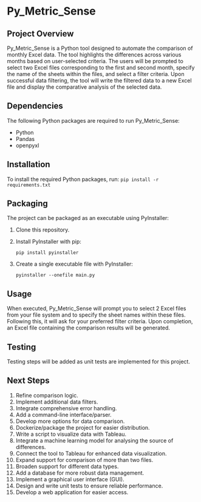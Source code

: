 # Py_Metric_Sense

## Project Overview

Py_Metric_Sense is a Python tool designed to automate the comparison of monthly Excel data. The tool highlights the differences across various months based on user-selected criteria. The users will be prompted to select two Excel files corresponding to the first and second month, specify the name of the sheets within the files, and select a filter criteria. Upon successful data filtering, the tool will write the filtered data to a new Excel file and display the comparative analysis of the selected data.

## Dependencies

The following Python packages are required to run Py_Metric_Sense:

- Python
- Pandas
- openpyxl

## Installation

To install the required Python packages, run:
    ```
   pip install -r requirements.txt
    ```

## Packaging

The project can be packaged as an executable using PyInstaller:

1. Clone this repository.
2. Install PyInstaller with pip:
    ```
   pip install pyinstaller
    ```

3. Create a single executable file with PyInstaller:
    ```
   pyinstaller --onefile main.py
    ```

## Usage

When executed, Py_Metric_Sense will prompt you to select 2 Excel files from your file system and to specify the sheet names within these files. Following this, it will ask for your preferred filter criteria. Upon completion, an Excel file containing the comparison results will be generated.

## Testing

Testing steps will be added as unit tests are implemented for this project.

## Next Steps

1. Refine comparison logic.
2. Implement additional data filters.
3. Integrate comprehensive error handling.
4. Add a command-line interface/parser.
5. Develop more options for data comparison.
6. Dockerize/package the project for easier distribution.
7. Write a script to visualize data with Tableau.
8. Integrate a machine learning model for analysing the source of differences.
9. Connect the tool to Tableau for enhanced data visualization.
10. Expand support for comparison of more than two files.
11. Broaden support for different data types.
12. Add a database for more robust data management.
13. Implement a graphical user interface (GUI).
14. Design and write unit tests to ensure reliable performance.
15. Develop a web application for easier access.